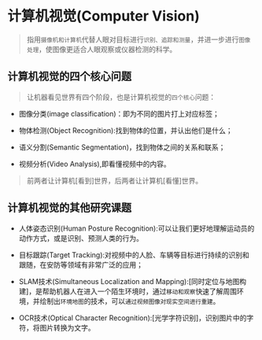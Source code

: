 # 计算机视觉(Computer Vision)
> 指用```摄像机和计算机```代替人眼对目标进行```识别、追踪和测量```，并进一步进行```图像处理```，使图像更适合人眼观察或仪器检测的科学。

## 计算机视觉的四个核心问题
> 让机器看见世界有四个阶段，也是计算机视觉的```四个核心```问题：
* 图像分类(image classification)：即为不同的图片打上对应标签；

* 物体检测(Object Recognition):找到物体的位置，并认出他们是什么；

* 语义分割(Semantic Segmentation)，找到物体之间的关系和联系；

* 视频分析(Video Analysis),即看懂视频中的内容。

> 前两者让计算机[看到]世界，后两者让计算机[看懂]世界。

## 计算机视觉的其他研究课题
* 人体姿态识别(Human Posture Recognition):可以让我们更好地理解运动员的动作方式，或是识别、预测人类的行为。

* 目标跟踪(Target Tracking):对视频中的人脸、车辆等目标进行持续的识别和跟随，在安防等领域有非常广泛的应用；

* SLAM技术(Simultaneous Localization and Mapping):[同时定位与地图构建]，是帮助机器人在进入一个陌生环境时，通过```移动和观察```快速了解周围环境，并绘制出```环境地图```的技术，可以```通过视频图像对现实空间进行重建```。

* OCR技术(Optical Character Recognition):[光学字符识别]，识别图片中的字符，将图片转换为文字。
